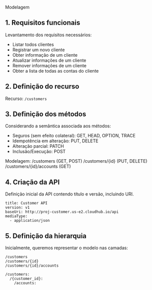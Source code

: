 Modelagem

## 1. Requisitos funcionais ##

Levantamento dos requisitos necessários:
- Listar todos clientes
- Registrar um novo cliente
- Obter informação de um cliente
- Atualizar informações de um cliente
- Remover informações de um cliente
- Obter a lista de todas as contas do cliente

## 2. Definição do recurso ##

Recurso: `/customers`

## 3. Definição dos métodos ##

Considerando a semântica associada aos métodos:
- Seguros (sem efeito colateral): GET, HEAD, OPTION, TRACE
- Idempotência em alteração: PUT, DELETE
- Alteração parcial: PATCH
- Inclusão/Execução: POST

Modelagem:
/customers (GET, POST)
/customers/{id} (PUT, DELETE)
/customers/{id}/accounts (GET)

## 4. Criação da API ##

Definição inicial da API contendo título e versão, incluindo URI.

```
title: Customer API
version: v1
baseUri: http://proj-customer.us-e2.cloudhub.io/api
mediaType:
  - application/json
```

## 5. Definição da hierarquia ##

Inicialmente, queremos representar o modelo nas camadas:

```
/customers
/customers/{id}
/customers/{id}/accounts
```

```
/customers:
  /{customer_id}:
    /accounts:
```

